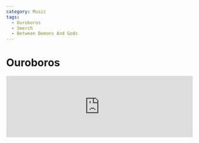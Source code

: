 ```yaml
---
category: Music
tags:
  - Ouroboros
  - Smerch
  - Between Demons And Gods
---
```


# Ouroboros

<iframe width="100%" height="166" scrolling="no" frameborder="no" src="https://w.soundcloud.com/player/?url=https%3A//api.soundcloud.com/tracks/80892244&amp;color=%2369d272&amp;auto_play=false&amp;hide_related=false&amp;show_comments=true&amp;show_user=true&amp;show_reposts=false&amp;show_teaser=true"></iframe>
